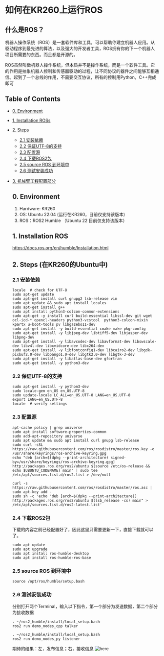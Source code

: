 # 如何在KR260上运行ROS

## 什么是ROS？
机器人操作系统（ROS）是一套软件库和工具，可以帮助你建立机器人应用。从驱动程序到最先进的算法，以及强大的开发者工具，ROS拥有你的下一个机器人项目所需要的东西。而且都是开源的。

ROS虽然叫做机器人操作系统，但本质并不是操作系统，而是一个软件工具。它的作用是抽象机器人控制和传感器驱动的过程，让不同协议的器件之间能够互相通信。起到了一个总线的作用，不需要交互协议，所有的控制用Python，C++完成即可

## Table of Contents

- [0. Environment](#0-Environment)

- [1. Installation ROSs](#1-Installation-ROS)
- [2. Steps](#2-steps)
  - [2.1 安装依赖](#21-安装依赖)
  - [2.2 保证UTF-8的支持](#22-保证UTF-8的支持)
  - [2.3 配置源](#23-配置源)
  - [2.4 下载ROS2包](#24-下载ros2包)
  - [2.5 source ROS 到环境中](#25-source-ros-到环境中)
  - [2.6 测试安装成功](#26-测试安装成功)
- [3. 机械臂工程配置部分](#3-机械臂工程配置部分)
 

  ## 0. Environment
  1. Hardware: KR260
  2. OS: Ubuntu 22.04 (运行在KR260，目前仅支持该版本)
  3. ROS：ROS2 Humble （Ubuntu 22 目前仅支持该版本）

  ## 1. Installation ROS
  https://docs.ros.org/en/humble/Installation.html

  ## 2. Steps (在KR260的Ubuntu中)
  ### 2.1 安装依赖
  ```
  locale  # check for UTF-8
  sudo apt-get update
  sudo apt-get install curl gnupg2 lsb-release vim  
  sudo apt update && sudo apt install locales
  sudo apt-get install g++
  sudo apt install python3-colcon-common-extensions   
  sudo apt-get -y install curl build-essential libssl-dev git wget ocl-icd-* opencl-headers python3-vcstool  python3-colcon-mixin kpartx u-boot-tools pv libgazebo11-dev
  sudo apt-get install -y build-essential cmake make pkg-config
  sudo apt-get install -y libjpeg-dev libtiff5-dev libjasper-dev libpng-dev
  sudo apt-get install -y libavcodec-dev libavformat-dev libswscale-dev libv4l-dev libxvidcore-dev libx264-dev
  sudo apt-get install -y libfontconfig1-dev libcairo2-dev libgdk-pixbuf2.0-dev libpango1.0-dev libgtk2.0-dev libgtk-3-dev
  sudo apt-get install -y libatlas-base-dev gfortran
  sudo apt-get install -y python3-dev
  ```
  ### 2.2 保证UTF-8的支持
  ```
  sudo apt-get install -y python3-dev
  sudo locale-gen en_US en_US.UTF-8
  sudo update-locale LC_ALL=en_US.UTF-8 LANG=en_US.UTF-8
  export LANG=en_US.UTF-8
  locale  # verify settings
  ```

  ### 2.3 配置源
  ```
  apt-cache policy | grep universe
  sudo apt install software-properties-common
  sudo add-apt-repository universe
  sudo apt update && sudo apt install curl gnupg lsb-release
  sudo curl -sSL https://raw.githubusercontent.com/ros/rosdistro/master/ros.key -o /usr/share/keyrings/ros-archive-keyring.gpg   
  echo "deb [arch=$(dpkg --print-architecture) signed-by=/usr/share/keyrings/ros-archive-keyring.gpg] http://packages.ros.org/ros2/ubuntu $(source /etc/os-release && echo $UBUNTU_CODENAME) main" | sudo tee /etc/apt/sources.list.d/ros2.list > /dev/null

  curl -s https://raw.githubusercontent.com/ros/rosdistro/master/ros.asc | sudo apt-key add -
  sudo sh -c 'echo "deb [arch=$(dpkg --print-architecture)] http://packages.ros.org/ros2/ubuntu $(lsb_release -cs) main" > /etc/apt/sources.list.d/ros2-latest.list'
  ```

  ### 2.4 下载ROS2包

  下载的内容之前已经配置好了，因此这里只需要更新一下，直接下载就可以了。
  
  ```
  sudo apt update
  sudo apt upgrade
  sudo apt install ros-humble-desktop
  sudo apt install ros-humble-ros-base
  ```

  ### 2.5 source ROS 到环境中

  ```
  source /opt/ros/humble/setup.bash
  ```

  ### 2.6 测试安装成功
  分别打开两个Terminal，输入以下指令，第一个部分为发送数据，第二个部分为接收数据
  ```
  . ~/ros2_humble/install/local_setup.bash
  ros2 run demo_nodes_cpp talker
  ```

  ```
  . ~/ros2_humble/install/local_setup.bash
  ros2 run demo_nodes_py listener
  ```
  期待的结果：左，发布信息；右，接收信息
 ![here](https://github.com/shilicon/kr260_robotic_arm/blob/main/talk_sub.png)

